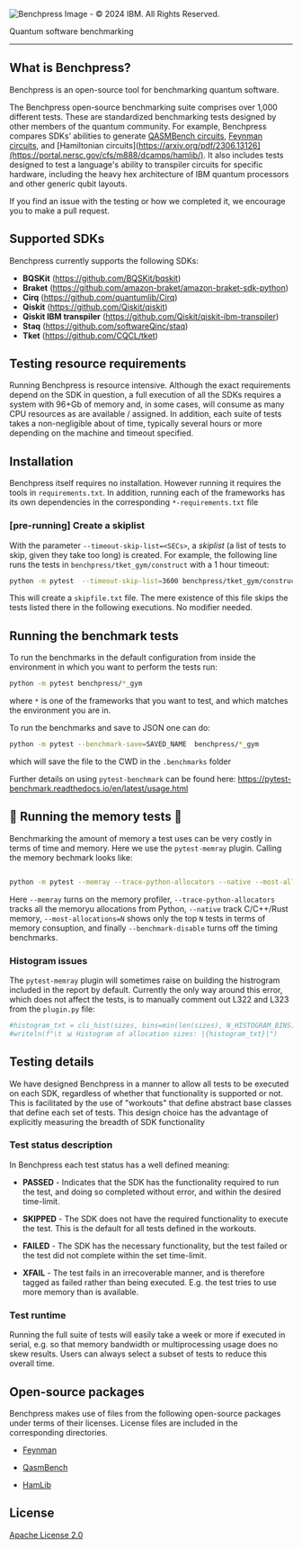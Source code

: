 ![Benchpress Image - © 2024 IBM. All Rights Reserved.](https://github.com/user-attachments/assets/67b82edb-52d6-47ac-a513-1b7129c20ea5)

Quantum software benchmarking
___

## What is Benchpress?

Benchpress is an open-source tool for benchmarking quantum software.

The Benchpress open-source benchmarking suite comprises over 1,000 different tests. These are standardized benchmarking tests designed by other members of the quantum community. For example, Benchpress compares SDKs’ abilities to generate [QASMBench circuits](https://github.com/pnnl/QASMBench), [Feynman circuits](https://github.com/meamy/feynman), and [Hamiltonian circuits](https://arxiv.org/pdf/2306.13126](https://portal.nersc.gov/cfs/m888/dcamps/hamlib/). It also includes tests designed to test a language's ability to transpiler circuits for specific hardware, including the heavy hex architecture of IBM quantum processors and other generic qubit layouts.

If you find an issue with the testing or how we completed it, we encourage you to make a pull request.

## Supported SDKs

Benchpress currently supports the following SDKs:

- **BQSKit** (https://github.com/BQSKit/bqskit)
- **Braket** (https://github.com/amazon-braket/amazon-braket-sdk-python)
- **Cirq** (https://github.com/quantumlib/Cirq)
- **Qiskit** (https://github.com/Qiskit/qiskit)
- **Qiskit IBM transpiler** (https://github.com/Qiskit/qiskit-ibm-transpiler)
- **Staq** (https://github.com/softwareQinc/staq)
- **Tket** (https://github.com/CQCL/tket)

## Testing resource requirements

Running Benchpress is resource intensive.  Although the exact requirements depend on the SDK in question, a full execution of all the SDKs requires a system with 96+Gb of memory and, in some cases, will consume as many CPU resources as are available / assigned.  In addition, each suite of tests takes a non-negligible about of time, typically several hours or more depending on the machine and timeout specified.

## Installation

Benchpress itself requires no installation.  However running it requires the tools in `requirements.txt`.  In addition, running each of the frameworks has its own dependencies in the corresponding `*-requirements.txt` file

### [pre-running] Create a skiplist

With the parameter `--timeout-skip-list=<SECs>`, a  *skiplist* (a list of tests to skip, given they take too long) is created.
For example, the following line runs the tests in `benchpress/tket_gym/construct` with a 1 hour timeout:

```bash
python -m pytest  --timeout-skip-list=3600 benchpress/tket_gym/construct
```

This will create a `skipfile.txt` file.
The mere existence of this file skips the tests listed there in the following executions.
No modifier needed.

## Running the benchmark tests

To run the benchmarks in the default configuration from inside the environment in which you want to perform the tests run:

```bash
python -m pytest benchpress/*_gym
```
where `*` is one of the frameworks that you want to test, and which matches the environment you are in.

To run the benchmarks and save to JSON one can do:

```bash
python -m pytest --benchmark-save=SAVED_NAME  benchpress/*_gym
```
which will save the file to the CWD in the `.benchmarks` folder

Further details on using `pytest-benchmark` can be found here: https://pytest-benchmark.readthedocs.io/en/latest/usage.html


## :construction: Running the memory tests :construction:

Benchmarking the amount of memory a test uses can be very costly in terms of time and memory.  Here we use the `pytest-memray` plugin.  Calling the memory bechmark looks like:

```bash

python -m pytest --memray --trace-python-allocators --native --most-allocations=100 --benchmark-disable benchpress/*_gym
```

Here `--memray` turns on the memory profiler, `--trace-python-allocators` tracks all the memoryu allocations from Python, `--native` track C/C++/Rust memory, `--most-allocations=N` shows only the top `N` tests in terms of memory consuption, and finally `--benchmark-disable` turns off the timing benchmarks.

### Histogram issues

The `pytest-memray` plugin will sometimes raise on building the histrogram included in the report by default.  Currently the only way around this error, which does not affect the tests, is to manually comment out L322 and L323 from the `plugin.py` file:

```python
#histogram_txt = cli_hist(sizes, bins=min(len(sizes), N_HISTOGRAM_BINS))
#writeln(f"\t 📊 Histogram of allocation sizes: |{histogram_txt}|")
```
## Testing details

We have designed Benchpress in a manner to allow all tests to be executed on each SDK, regardless of whether that functionality is supported or not.  This is facilitated by the use of "workouts" that define abstract base classes that define each set of tests.  This design choice has the advantage of explicitly measuring the breadth of SDK functionality

### Test status description

In Benchpress each test status has a well defined meaning:

- **PASSED** - Indicates that the SDK has the functionality required to run the test, and doing so completed without error, and within the desired time-limit.

- **SKIPPED** - The SDK does not have the required functionality to execute the test.  This is the default for all tests defined in the workouts.

- **FAILED** - The SDK has the necessary functionality, but the test failed or the test did not complete within the set time-limit.

- **XFAIL** - The test fails in an irrecoverable manner, and is therefore tagged as failed rather than being executed. E.g. the test tries to use more memory than is available.

### Test runtime

Running the full suite of tests will easily take a week or more if executed in serial, e.g. so that memory bandwidth or multiprocessing usage does no skew results.  Users can always select a subset of tests to reduce this overall time.

## Open-source packages

Benchpress makes use of files from the following open-source packages under terms of their licenses. License files are included in the corresponding directories.

- [Feynman](https://github.com/meamy/feynman)

- [QasmBench](https://github.com/pnnl/QASMBench)

- [HamLib](https://portal.nersc.gov/cfs/m888/dcamps/hamlib/)


## License

[Apache License 2.0](LICENSE.txt)
